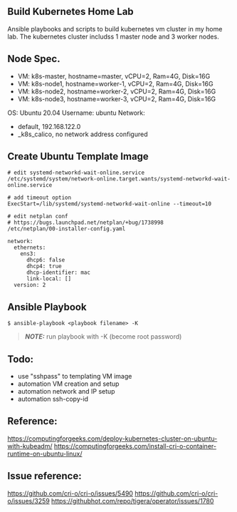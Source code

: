 ## Build Kubernetes Home Lab
Ansible playbooks and scripts to build kubernetes vm cluster in my home lab.
The kubernetes cluster includss 1 master node and 3 worker nodes.

## Node Spec.
- VM: k8s-master, hostname=master, vCPU=2, Ram=4G, Disk=16G
- VM: k8s-node1, hostname=worker-1, vCPU=2, Ram=4G, Disk=16G
- VM: k8s-node2, hostname=worker-2, vCPU=2, Ram=4G, Disk=16G
- VM: k8s-node3, hostname=worker-3, vCPU=2, Ram=4G, Disk=16G

OS: Ubuntu 20.04
Username: ubuntu
Network:
- default, 192.168.122.0
- _k8s_calico, no network address configured

## Create Ubuntu Template Image
```
# edit systemd-networkd-wait-online.service
/etc/systemd/system/network-online.target.wants/systemd-networkd-wait-online.service

# add timeout option
ExecStart=/lib/systemd/systemd-networkd-wait-online --timeout=10

# edit netplan conf
# https://bugs.launchpad.net/netplan/+bug/1738998
/etc/netplan/00-installer-config.yaml

network:
  ethernets:
    ens3:
      dhcp6: false
      dhcp4: true
      dhcp-identifier: mac
      link-local: []
  version: 2
```

## Ansible Playbook 
```
$ ansible-playbook <playbook filename> -K 
``` 
> **_NOTE:_** run playbook with -K (become root password) 


## Todo:
- use "sshpass" to templating VM image
- automation VM creation and setup
- automation network and IP setup
- automation ssh-copy-id


## Reference:
https://computingforgeeks.com/deploy-kubernetes-cluster-on-ubuntu-with-kubeadm/
https://computingforgeeks.com/install-cri-o-container-runtime-on-ubuntu-linux/

## Issue reference:
https://github.com/cri-o/cri-o/issues/5490
https://github.com/cri-o/cri-o/issues/3259
https://githubhot.com/repo/tigera/operator/issues/1780
